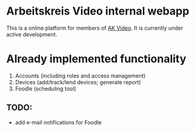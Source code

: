 # Arbeitskreis Video internal webapp

This is a online platform for members of [AK Video](https://arbeitskreis.video). It is currently under active development.

# Already implemented functionality 
1. Accounts (including roles and access management)
2. Devices (add/track/lend devices; generate report)
3. Foodle (scheduling tool)

## TODO:
- add e-mail notifications for Foodle
